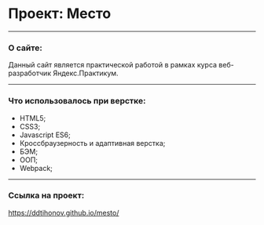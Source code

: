 # Проект: Место

___
### О сайте:
Данный сайт является практической  работой в рамках курса веб-разработчик Яндекс.Практикум.
___
### Что использовалось при верстке:

* HTML5;
* CSS3;
* Javascript ES6;
* Кроссбраузерность и адаптивная верстка;
* БЭМ;
* ООП;
* Webpack;

___

### Ссылка на проект:

 https://ddtihonov.github.io/mesto/